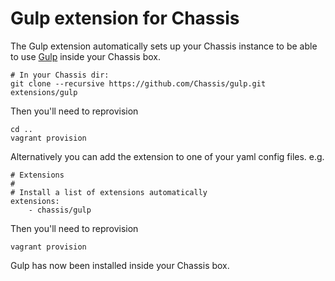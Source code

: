 # Gulp extension for Chassis
The Gulp extension automatically sets up your Chassis instance to be able to use [Gulp](https://github.com/gulpjs/gulp) inside your Chassis box.

```
# In your Chassis dir:
git clone --recursive https://github.com/Chassis/gulp.git extensions/gulp
```
Then you'll need to reprovision
```
cd ..
vagrant provision
```

Alternatively you can add the extension to one of your yaml config files. e.g.
```
# Extensions
#
# Install a list of extensions automatically
extensions:
    - chassis/gulp
```

Then you'll need to reprovision
```
vagrant provision
```

Gulp has now been installed inside your Chassis box.
